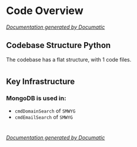 # Code Overview

[_Documentation generated by Documatic_](https://www.documatic.com)

<!---Documatic-section-Codebase Structure Python-start--->
## Codebase Structure Python

The codebase has a flat structure, with 1 code files.

# #
<!---Documatic-section-Codebase Structure Python-end--->

<!---Documatic-section-Key Infrastructure-start--->
## Key Infrastructure

### MongoDB is used in:

* `cmdDomainSearch` of `SMWYG`
* `cmdEmailSearch` of `SMWYG`

# #
<!---Documatic-section-Key Infrastructure-end--->

[_Documentation generated by Documatic_](https://www.documatic.com)